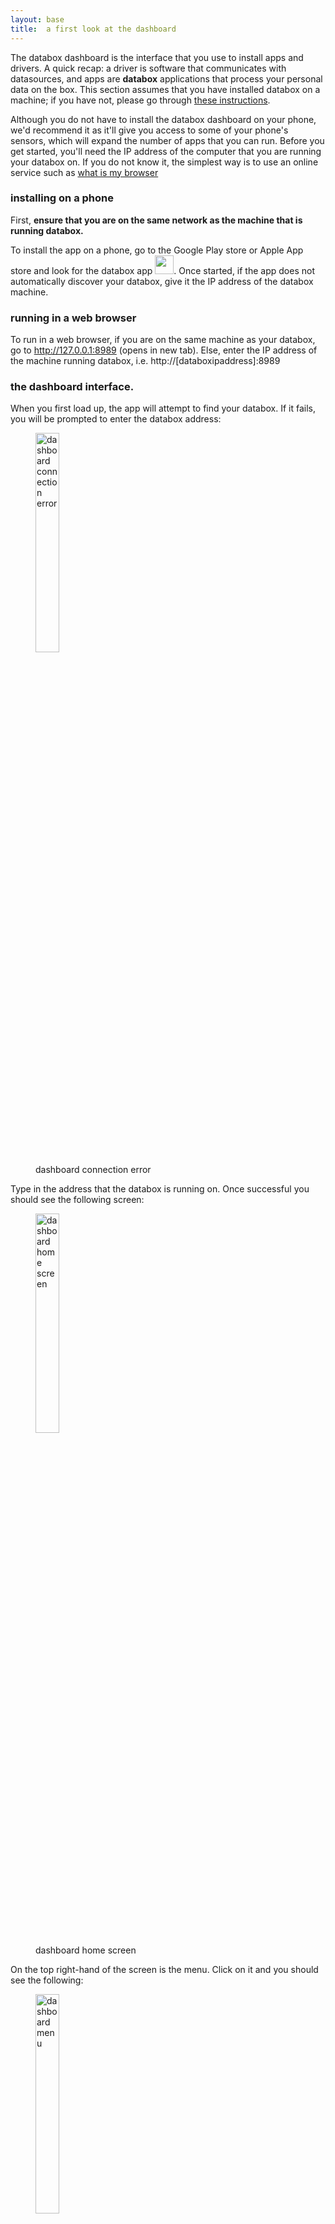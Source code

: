 ```yaml
---
layout: base
title:  a first look at the dashboard
---
```


The databox dashboard is the interface that you use to install apps and drivers.  A quick recap: a driver is software that communicates with datasources, and apps are **databox** applications that process your personal data on the box.  This section assumes that you have installed databox on a machine; if you have not, please go through [these instructions](/gettingstarted/install).  

Although you do not have to install the databox dashboard on your phone, we'd recommend it as it'll give you access to some of your phone's sensors, which will expand the number of apps that you can run.  Before you get started, you'll need the IP address of the computer that you are running your databox on.  If you do not know it, the simplest way is to use an online service such as <a href="https://www.whatismybrowser.com/detect/what-is-my-local-ip-address" target="_blank">what is my browser</a>

### installing on a phone 

First, **ensure that you are on the same network as the machine that is running databox.**

To install the app on a phone, go to the Google Play store or Apple App store and look for the databox app <img src="/images/gettingstarted/databoxicon.png" style="display:inline-block; width: 30px">.  Once started, if the app does not automatically discover your databox, give it the IP address of the databox machine.

### running in a web browser

To run in a web browser, if you are on the same machine as your databox, go to <a href="http://127.0.0.1:8989" target="_blank">http://127.0.0.1:8989</a> (opens in new tab).  Else, enter the IP address of the machine running databox, i.e. http://[databoxipaddress]:8989

### the dashboard interface.

When you first load up, the app will attempt to find your databox.  If it fails, you will be prompted to enter the databox address:

<figure class="figure">
  <img class="thumbnail" src="/images/gettingstarted/dashboard/connectionerror.png" width="30%" alt="dashboard connection error">
  <figcaption class="figure-caption text-center">dashboard connection error</figcaption>
</figure>

Type in the address that the databox is running on.  Once successful you should see the following screen:

<figure class="figure">
  <img class="thumbnail" src="/images/gettingstarted/dashboard/homescreen.png" width="30%" alt="dashboard home screen">
  <figcaption class="figure-caption text-center">dashboard home screen</figcaption>
</figure>

On the top right-hand of the screen is the menu.  Click on it and you should see the following:

<figure class="figure">
  <img class="thumbnail" src="/images/gettingstarted/dashboard/menu.png" width="30%" alt="dashboard menu">
  <figcaption class="figure-caption text-center">dashboard menu</figcaption>
</figure>

### running apps, drivers and stores

"Out of the box" the databox has no apps or drivers running on it.  If you click on Apps or Drivers you'll simply see an empty list for each as follows:

<figure class="figure">
  <img class="thumbnail" src="/images/gettingstarted/dashboard/runningempty.png" alt="running apps">
  <figcaption class="figure-caption text-center">running apps,drivers,stores</figcaption>
</figure>


You should rarely need to click on the "Stores" menu item, as stores are automatically loaded up as required when a new driver/app is installed.

### the app store

The default app store has several simple sample apps, which you can use to 'smoke test' the databox.   Click on "App Store" to take a look:

<figure class="figure">
  <img class="thumbnail" src="/images/gettingstarted/dashboard/appstore.png" width="30%" alt="app store">
  <figcaption class="figure-caption text-center">app store</figcaption>
</figure>

If you have already published an app (by following [the sdk walkthrough](/gettingstarted/sdk)) then you should see it in the list here.  The simplest possible app is **os monitor**.  Before we install it, we need to install the **osmonitor** driver, by going to the **Driver Store**:

<figure class="figure">
  <img class="thumbnail" src="/images/gettingstarted/dashboard/driverstore.png" width="30%" alt="driver store">
  <figcaption class="figure-caption text-center">driver store</figcaption>
</figure>

Click on **osmonitor** and follow the install instructions.  Once installed, after a short wait you should see it listed on the Drivers page.  Now you are ready to install the os monitor app.  Go back to Apps, and click on os monitor.   

<figure class="figure">
  <img class="thumbnail" src="/images/gettingstarted/dashboard/osmonitorrunninglist.png" width="30%" alt="driver store">
  <figcaption class="figure-caption text-center">driver store, osmonitor</figcaption>
</figure>

You'll be presented with an install dialogue:

<figure class="figure">
  <img class="thumbnail" src="/images/gettingstarted/dashboard/osmonitorinstall.png" width="30%" alt="app store, install osmonitor">
  <figcaption class="figure-caption text-center">app store, install osmonitor</figcaption>
</figure>

The osmonitor app requires access to all of the osmonitor's datasources (each of the 1,5 and 15 minute load averages are a datasource, as is the total freememory): 

<figure class="figure">
  <img class="thumbnail" src="/images/gettingstarted/dashboard/osmonitorselectdatasources.png" width="30%" alt="app store, select datasources">
  <figcaption class="figure-caption text-center">app store, select datasources</figcaption>
</figure>

You will be prompted to agree to give access to all of them, and once done you should have:

<figure class="figure">
  <img class="thumbnail" src="/images/gettingstarted/dashboard/osmonitorselecteddatasources.png" width="30%" alt="app store, selected datasources">
  <figcaption class="figure-caption text-center">app store, selected datasources</figcaption>
</figure>

Now click on INSTALL, and after a short delay, you should see osmonitor listed in the running apps:

<figure class="figure">
  <img class="thumbnail" src="/images/gettingstarted/dashboard/osmonitorrunningapplist.png" width="30%" alt="driver store">
  <figcaption class="figure-caption text-center">driver store, osmonitor</figcaption>
</figure>

Click on it and you should see a several plots, which are reading live os system data from the databox:


<figure class="figure">
  <img class="thumbnail" src="/images/gettingstarted/dashboard/osmonitoroutput.png" width="30%" alt="osmonitor output">
  <figcaption class="figure-caption text-center">osmonitor output</figcaption>
</figure>


### installing sensingkit

To get access to a few more sensors and apps that make use of them, you can enable access to your phone's sensors by installing the sensingkit driver.  Go to the Driver Store page and select sensingkit.  Follow the install instructions:

<figure class="figure">
  <img class="thumbnail" src="/images/gettingstarted/dashboard/installsensingkit.png" width="30%" alt="install sensingkit driver">
  <figcaption class="figure-caption text-center">install sensingkit driver</figcaption>
</figure>

<figure class="figure">
  <img class="thumbnail" src="/images/gettingstarted/dashboard/sensingkitrunning.png" width="30%" alt="sensingkit running">
  <figcaption class="figure-caption text-center">sensingkit running</figcaption>
</figure>

Once you see sensingkit is running, you can enable various sensors.  Go back to the menu and click on "Mobile Sensor Data". 

<figure class="figure">
  <img class="thumbnail" src="/images/gettingstarted/dashboard/installmobile.png" width="30%" alt="sensingkit running">
  <figcaption class="figure-caption text-center">sensingkit - install mobile sensors</figcaption>
</figure>

 Click on "Enable Mobile Sensor Data" and this should open up a list of sensors supported by the phone.

<figure class="figure">
  <img class="thumbnail" src="/images/gettingstarted/dashboard/sensingkitchosensensors.png" width="30%" alt="sensingkit sensors">
  <figcaption class="figure-caption text-center">enabled sensingkit sensors</figcaption>
</figure>

Select light and accelerometer. Now you can go back to the App Store and test an app that makes use of these sensors.  Try installing and running the **light graph** app.  Once installed, if you click on it, it should bring up a graph showing the current light reading in lux (from your phone's camera).